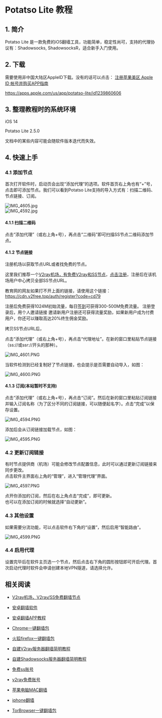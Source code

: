 # Potatso Lite 教程

1\. 简介
------

Potatso Lite 是一款免费的iOS翻墙工具，功能简单，稳定性尚可，支持的代理协议有：Shadowsocks, ShadowsocksR，适合新手入门使用。

2\. 下载
------

需要使用非中国大陆区AppleID下载。没有的话可以点击：
[注册苹果美区 Apple ID 帐号并购买APP指南](AppleID.md) 

https://apps.apple.com/us/app/potatso-lite/id1239860606

3\. 整理教程时的系统环境
--------------

iOS 14 

Potatso Lite 2.5.0

文档中的某些内容可能会随软件版本迭代而失效。

4\. 快速上手
--------

### 4.1 添加节点

首次打开软件时，启动页会出现“添加代理”的选项。软件首页右上角也有“+”号，点击即可添加节点。我们可以看到Potatso Lite支持的导入方式有：扫描二维码、节点链接、订阅。

![IMG_4605.jpg](https://v2free.org/docs/SSPanel/iOS/PotatsoLite_files/2252186481.jpg)  
![IMG_4592.jpg](https://v2free.org/docs/SSPanel/iOS/PotatsoLite_files/1558299922.jpg)

#### 4.1.1 扫描二维码

点击“添加代理”（或右上角+号），再点击“二维码”即可扫描SS节点二维码添加节点。

#### 4.1.2 节点链接

注册机场以获取节点URL或者找免费的节点。

这里我们推荐一个[V2ray机场，有免费V2ray和SS节点](https://github.com/bannedbook/fanqiang/wiki/V2ray%E6%9C%BA%E5%9C%BA)，[点击注册](https://w1.v2free.top/auth/register?code=cd79)，注册后在该机场用户中心拷贝全部SS节点URL。

教育网的网友如果打不开上面的链接，请使用这个链接：
https://cdn.v2free.top/auth/register?code=cd79

注册后免费获得1024M初始流量，每日[签到](https://raw.githubusercontent.com/bannedbook/fanqiang/master/v2ss/images/checkin.jpg)可获得300-500M免费流量。
注册登录后，用个人邀请链接 邀请新用户注册还可获得流量奖励，如果新用户成为付费用户，你还可以赚取高达20%终生佣金奖励。

拷贝SS节点URL后，

点击“添加代理”（或右上角+号），再点击“代理地址”。在新的窗口里粘贴节点链接（ss://或ssr://开头的那种）。  

![IMG_4601.PNG](https://v2free.org/docs/SSPanel/iOS/PotatsoLite_files/2897544874.png)  

当软件检测到已经复制好了节点链接，也会提示是否需要自动导入，如图：  

![IMG_4600.PNG](https://v2free.org/docs/SSPanel/iOS/PotatsoLite_files/131924680.png)

#### 4.1.3 订阅(本站暂时不支持)

点击“添加代理”（或右上角+号），再点击“订阅”。然后在新的窗口里粘贴订阅链接并输入订阅名称（为了区分不同的订阅链接，可以随便起名字）。点击“完成”以保存设置。 
 
![IMG_4594.PNG](https://v2free.org/docs/SSPanel/iOS/PotatsoLite_files/3732450977.png)  

添加后会从订阅链接加载节点，如图：  

![IMG_4595.PNG](https://v2free.org/docs/SSPanel/iOS/PotatsoLite_files/2308989632.png)

### 4.2 更新订阅链接

有时节点提供商（机场）可能会修改节点配置信息，此时可以通过更新订阅链接来同步更改。  
点击软件主界面右上角的“管理”，进入“管理代理”界面。  

![IMG_4597.PNG](https://v2free.org/docs/SSPanel/iOS/PotatsoLite_files/2284973646.png) 
 
点开你添加的订阅，然后在右上角点击“完成”，即可更新。  
也可以在添加订阅的时候就选择“自动更新”。

### 4.3 其他设置

如果需要分流功能，可以点击软件右下角的“设置”，然后启用“智能路由”。  

![IMG_4599.PNG](https://v2free.org/docs/SSPanel/iOS/PotatsoLite_files/2559756792.png)

### 4.4 启用代理

设置完毕后在软件主页选一个节点，然后点击右下角的圆形按钮即可开启代理。首次启动代理时软件会申请创建本地VPN隧道，请选择允许。

## 相关阅读
*   [V2ray机场，V2ray/SS免费翻墙节点](https://github.com/bannedbook/fanqiang/wiki/V2ray%E6%9C%BA%E5%9C%BA)

*   [安卓翻墙软件](https://github.com/bannedbook/fanqiang/wiki/%E5%AE%89%E5%8D%93%E7%BF%BB%E5%A2%99%E8%BD%AF%E4%BB%B6)
*   [安卓翻墙APP教程](https://github.com/bannedbook/fanqiang/tree/master/android)
*   [Chrome一键翻墙包](https://github.com/bannedbook/fanqiang/wiki/Chrome%E4%B8%80%E9%94%AE%E7%BF%BB%E5%A2%99%E5%8C%85)
*   [火狐firefox一键翻墙包](https://github.com/bannedbook/fanqiang/wiki/%E7%81%AB%E7%8B%90firefox%E4%B8%80%E9%94%AE%E7%BF%BB%E5%A2%99%E5%8C%85)
*   [自建V2ray服务器翻墙简明教程](https://github.com/bannedbook/fanqiang/blob/master/v2ss/%E8%87%AA%E5%BB%BAV2ray%E6%9C%8D%E5%8A%A1%E5%99%A8%E7%AE%80%E6%98%8E%E6%95%99%E7%A8%8B.md)
*   [自建Shadowsocks服务器翻墙简明教程](https://github.com/bannedbook/fanqiang/blob/master/v2ss/%E8%87%AA%E5%BB%BAShadowsocks%E6%9C%8D%E5%8A%A1%E5%99%A8%E7%AE%80%E6%98%8E%E6%95%99%E7%A8%8B.md)
*   [免费ss账号](https://github.com/bannedbook/fanqiang/wiki/%E5%85%8D%E8%B4%B9ss%E8%B4%A6%E5%8F%B7)
*   [v2ray免费账号](https://github.com/bannedbook/fanqiang/wiki/v2ray%E5%85%8D%E8%B4%B9%E8%B4%A6%E5%8F%B7)
*   [苹果电脑MAC翻墙](https://github.com/bannedbook/fanqiang/wiki/%E8%8B%B9%E6%9E%9C%E7%94%B5%E8%84%91MAC%E7%BF%BB%E5%A2%99)
*   [iphone翻墙](https://github.com/bannedbook/fanqiang/wiki/iphone%E7%BF%BB%E5%A2%99)
*   [TorBrowser一键翻墙包](https://github.com/bannedbook/fanqiang/wiki/TorBrowser%E4%B8%80%E9%94%AE%E7%BF%BB%E5%A2%99%E5%8C%85)